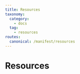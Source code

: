 ```yaml
---
title: Resources
taxonomy:
  category: 
    - docs
  tag:
    - resources
routes:
  canonical: /manifest/resources
---
```

# Resources

